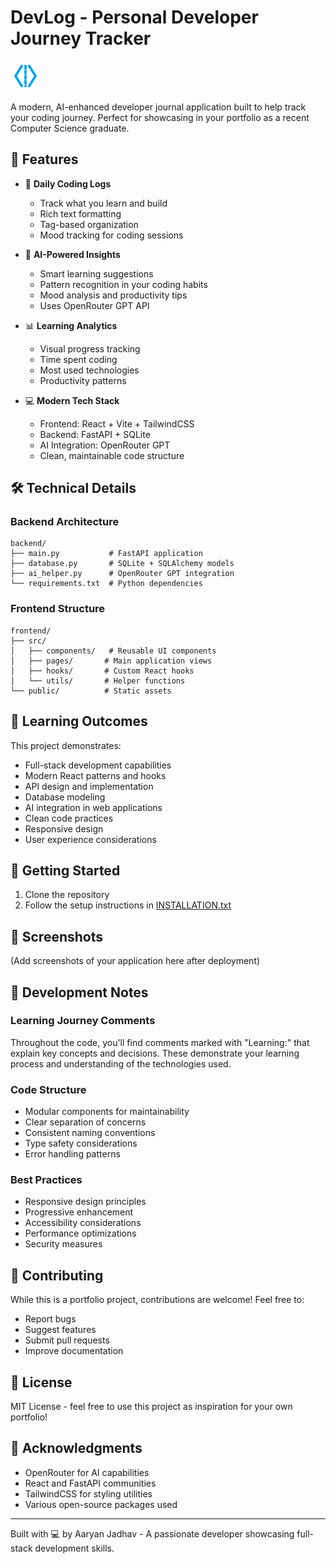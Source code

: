 # DevLog - Personal Developer Journey Tracker

![DevLog Logo](frontend/public/code.svg)

A modern, AI-enhanced developer journal application built to help track your coding journey. Perfect for showcasing in your portfolio as a recent Computer Science graduate.

## 🚀 Features

- 📝 **Daily Coding Logs**
  - Track what you learn and build
  - Rich text formatting
  - Tag-based organization
  - Mood tracking for coding sessions

- 🤖 **AI-Powered Insights**
  - Smart learning suggestions
  - Pattern recognition in your coding habits
  - Mood analysis and productivity tips
  - Uses OpenRouter GPT API

- 📊 **Learning Analytics**
  - Visual progress tracking
  - Time spent coding
  - Most used technologies
  - Productivity patterns

- 💻 **Modern Tech Stack**
  - Frontend: React + Vite + TailwindCSS
  - Backend: FastAPI + SQLite
  - AI Integration: OpenRouter GPT
  - Clean, maintainable code structure

## 🛠️ Technical Details

### Backend Architecture
```
backend/
├── main.py           # FastAPI application
├── database.py       # SQLite + SQLAlchemy models
├── ai_helper.py      # OpenRouter GPT integration
└── requirements.txt  # Python dependencies
```

### Frontend Structure
```
frontend/
├── src/
│   ├── components/   # Reusable UI components
│   ├── pages/       # Main application views
│   ├── hooks/       # Custom React hooks
│   └── utils/       # Helper functions
└── public/          # Static assets
```

## 🎯 Learning Outcomes

This project demonstrates:
- Full-stack development capabilities
- Modern React patterns and hooks
- API design and implementation
- Database modeling
- AI integration in web applications
- Clean code practices
- Responsive design
- User experience considerations

## 🚦 Getting Started

1. Clone the repository
2. Follow the setup instructions in [INSTALLATION.txt](INSTALLATION.txt)

## 📱 Screenshots

(Add screenshots of your application here after deployment)

## 🔧 Development Notes

### Learning Journey Comments
Throughout the code, you'll find comments marked with "Learning:" that explain key concepts and decisions. These demonstrate your learning process and understanding of the technologies used.

### Code Structure
- Modular components for maintainability
- Clear separation of concerns
- Consistent naming conventions
- Type safety considerations
- Error handling patterns

### Best Practices
- Responsive design principles
- Progressive enhancement
- Accessibility considerations
- Performance optimizations
- Security measures

## 🤝 Contributing

While this is a portfolio project, contributions are welcome! Feel free to:
- Report bugs
- Suggest features
- Submit pull requests
- Improve documentation

## 📝 License

MIT License - feel free to use this project as inspiration for your own portfolio!

## 🙏 Acknowledgments

- OpenRouter for AI capabilities
- React and FastAPI communities
- TailwindCSS for styling utilities
- Various open-source packages used

---

Built with 💻 by Aaryan Jadhav - A passionate developer showcasing full-stack development skills.
